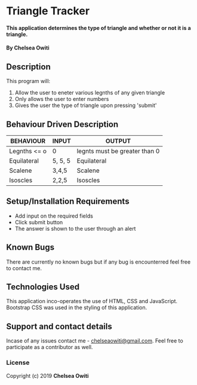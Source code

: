 # Triangle Tracker
#### This application determines the type of triangle and whether or not it is a triangle.
#### By **Chelsea Owiti**
## Description
This program will:
1. Allow the user to eneter various legnths of any given triangle
2. Only allows the user to enter numbers
3. Gives the user the type of triangle upon pressing 'submit'
## Behaviour Driven Description
BEHAVIOUR| INPUT | OUTPUT
------------ | ------------ | ------------
Legnths <= o | 0 | legnts must be greater than 0
Equilateral  | 5, 5, 5 | Equilateral
Scalene | 3,4,5 | Scalene
Isoscles | 2,2,5 | Isoscles 
## Setup/Installation Requirements
* Add input on the required fields
* Click submit button
* The answer is shown to the user through an alert
## Known Bugs
There are currently no known bugs but if any bug is encounterred feel free to contact me.
## Technologies Used
This application inco-operates the use of HTML, CSS and JavaScript. Bootstrap CSS was used in the styling of this application.
## Support and contact details
Incase of any issues contact me - chelseaowiti@gmail.com.
Feel free to participate as a contributor as well.
### License
Copyright (c) 2019 **Chelsea Owiti**
  
